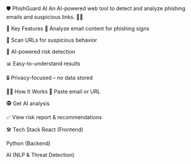 🛡️ PhishGuard AI
An AI-powered web tool to detect and analyze phishing emails and suspicious links. 🧠🔗

🚀 Key Features
📧 Analyze email content for phishing signs

🔗 Scan URLs for suspicious behavior

🤖 AI-powered risk detection

📊 Easy-to-understand results

🔒 Privacy-focused – no data stored

🧑‍💻 How It Works
📝 Paste email or URL

🕵️ Get AI analysis

✅ View risk report & recommendations

🛠️ Tech Stack
React (Frontend)

Python (Backend)

AI (NLP & Threat Detection)
